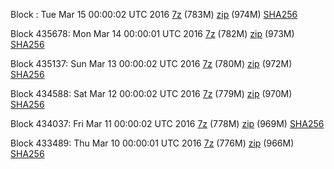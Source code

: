 Block : Tue Mar 15 00:00:02 UTC 2016 [7z](https://transfer.sh/4NU4q/bootstrap.dat.20160315.7z) (783M) [zip](https://transfer.sh/13BrfI/bootstrap.dat.20160315.zip) (974M) [SHA256](https://transfer.sh/4Wcgl/sha256.txt)

Block 435678: Mon Mar 14 00:00:01 UTC 2016 [7z](https://transfer.sh/XuB8K/bootstrap.dat.20160314.7z) (782M) [zip](https://transfer.sh/hoRcX/bootstrap.dat.20160314.zip) (973M) [SHA256](https://transfer.sh/Clrse/sha256.txt)

Block 435137: Sun Mar 13 00:00:02 UTC 2016 [7z](https://transfer.sh/mFA4Q/bootstrap.dat.20160313.7z) (780M) [zip](https://transfer.sh/ErGE3/bootstrap.dat.20160313.zip) (972M) [SHA256](https://transfer.sh/GcBni/sha256.txt)

Block 434588: Sat Mar 12 00:00:02 UTC 2016 [7z](https://transfer.sh/9vWqJ/bootstrap.dat.20160312.7z) (779M) [zip](https://transfer.sh/8qa1K/bootstrap.dat.20160312.zip) (970M) [SHA256](https://transfer.sh/X8j33/sha256.txt)

Block 434037: Fri Mar 11 00:00:02 UTC 2016 [7z](https://transfer.sh/GV7GD/bootstrap.dat.20160311.7z) (778M) [zip](https://transfer.sh/acnZr/bootstrap.dat.20160311.zip) (969M) [SHA256](https://transfer.sh/v9nyx/sha256.txt)

Block 433489: Thu Mar 10 00:00:01 UTC 2016 [7z](https://transfer.sh/RRvNM/bootstrap.dat.20160310.7z) (776M) [zip](https://transfer.sh/JPpIL/bootstrap.dat.20160310.zip) (966M) [SHA256](https://transfer.sh/uhMSo/sha256.txt)
